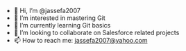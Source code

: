 - 👋 Hi, I’m @jassefa2007
- 👀 I’m interested in mastering Git
- 🌱 I’m currently learning Git basics
- 💞️ I’m looking to collaborate on Salesforce related projects
- 📫 How to reach me: jassefa2007@yahoo.com
<!---
jassefa2007/jassefa2007 is a ✨ special ✨ repository because its `README.md` (this file) appears on your GitHub profile.
You can click the Preview link to take a look at your changes.
--->
